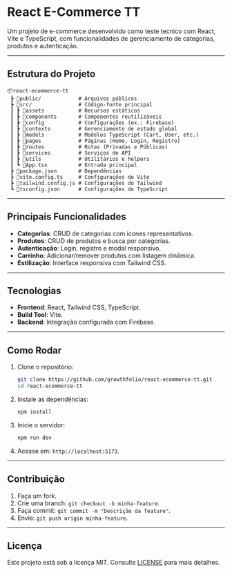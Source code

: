 
# React E-Commerce TT

Um projeto de e-commerce desenvolvido como teste tecnico com React, Vite e TypeScript, com funcionalidades de gerenciamento de categorias, produtos e autenticação.

---

## Estrutura do Projeto

```
📦react-ecommerce-tt
 ┣ 📂public/            # Arquivos públicos
 ┣ 📂src/               # Código-fonte principal
 ┃ ┣ 📂assets           # Recursos estáticos
 ┃ ┣ 📂components       # Componentes reutilizáveis
 ┃ ┣ 📂config           # Configurações (ex.: Firebase)
 ┃ ┣ 📂contexts         # Gerenciamento de estado global
 ┃ ┣ 📂models           # Modelos TypeScript (Cart, User, etc.)
 ┃ ┣ 📂pages            # Páginas (Home, Login, Registro)
 ┃ ┣ 📂routes           # Rotas (Privadas e Públicas)
 ┃ ┣ 📂services         # Serviços de API
 ┃ ┣ 📂utils            # Utilitários e helpers
 ┃ ┗ 📜App.tsx          # Entrada principal
 ┣ 📜package.json       # Dependências
 ┣ 📜vite.config.ts     # Configurações do Vite
 ┣ 📜tailwind.config.js # Configurações do Tailwind
 ┗ 📜tsconfig.json      # Configurações do TypeScript
```

---

## Principais Funcionalidades

- **Categorias**: CRUD de categorias com ícones representativos.  
- **Produtos**: CRUD de produtos e busca por categorias.  
- **Autenticação**: Login, registro e modal responsivo.  
- **Carrinho**: Adicionar/remover produtos com listagem dinâmica.  
- **Estilização**: Interface responsiva com Tailwind CSS.

---

## Tecnologias

- **Frontend**: React, Tailwind CSS, TypeScript.  
- **Build Tool**: Vite.  
- **Backend**: Integração configurada com Firebase.

---

## Como Rodar

1. Clone o repositório:
   ```bash
   git clone https://github.com/growthfolio/react-ecommerce-tt.git
   cd react-ecommerce-tt
   ```

2. Instale as dependências:
   ```bash
   npm install
   ```

3. Inicie o servidor:
   ```bash
   npm run dev
   ```

4. Acesse em: `http://localhost:5173`.

---

## Contribuição

1. Faça um fork.  
2. Crie uma branch: `git checkout -b minha-feature`.  
3. Faça commit: `git commit -m "Descrição da feature"`.  
4. Envie: `git push origin minha-feature`.

---

## Licença

Este projeto está sob a licença MIT. Consulte [LICENSE](LICENSE) para mais detalhes.
